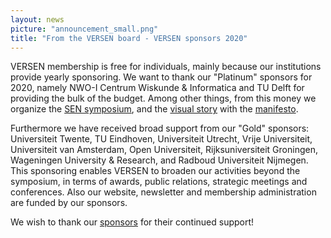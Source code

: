 ```yaml
---
layout: news
picture: "announcement_small.png"
title: "From the VERSEN board - VERSEN sponsors 2020"
---
```



VERSEN membership is free for individuals, mainly because our institutions provide yearly sponsoring. We want to thank our "Platinum" sponsors for 2020, namely NWO-I Centrum Wiskunde & Informatica and TU Delft for providing the bulk of the budget. Among other things, from this money we organize the [SEN symposium](http://www.sen-symposium.nl/), and the [visual story](https://www.dropbox.com/s/jna5nq7wsynmcvh/VERSEN_Manifest_Poster_Lowres.pdf?dl=0) with the [manifesto](https://versen.nl/contents/manifesto).  

Furthermore we have received broad support from our "Gold" sponsors: Universiteit Twente, TU Eindhoven, Universiteit Utrecht, Vrije Universiteit, Universiteit van Amsterdam, Open Universiteit, Rijksuniversiteit Groningen, Wageningen University & Research, and Radboud Universiteit Nijmegen. This sponsoring enables VERSEN to broaden our activities beyond the symposium, in terms of awards, public relations, strategic meetings and conferences. Also our website, newsletter and membership administration are funded by our sponsors.  

We wish to thank our [sponsors](https://versen.nl/contents/sponsors) for their continued support!